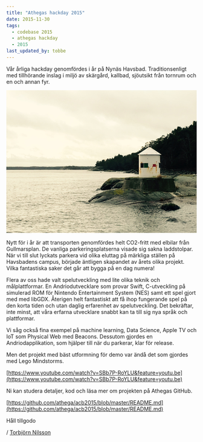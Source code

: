 ```yaml
---
title: "Athegas hackday 2015"
date: 2015-11-30
tags:
  - codebase 2015
  - athegas hackday
  - 2015
last_updated_by: tobbe
---
```

Vår årliga hackday genomfördes i år på Nynäs Havsbad. Traditionsenligt med tillhörande inslag i miljö av skärgård, kallbad, sjöutsikt från tornrum och en och annan fyr.

![fyr](/assets/legacy/uploads/2015/11/fyr_nynashavsbad.jpg)

Nytt för i år är att transporten genomfördes helt CO2-fritt med elbilar från Gullmarsplan. De vanliga parkeringsplatserna visade sig sakna laddstolpar. När vi till slut lyckats parkera vid olika eluttag på märkliga ställen på Havsbadens campus, började äntligen skapandet av årets olika projekt. Vilka fantastiska saker det går att bygga på en dag numera!

Flera av oss hade valt spelutveckling med lite olika teknik och målplattformar. En Andriodutvecklare som provar Swift, C-utveckling på simulerad ROM för Nintendo Entertainment System (NES) samt ett spel gjort med med libGDX. Återigen helt fantastiskt att få ihop fungerande spel på den korta tiden och utan daglig erfarenhet av spelutveckling. Det bekräftar, inte minst, att våra erfarna utvecklare snabbt kan ta till sig nya språk och plattformar.

Vi såg också fina exempel på machine learning, Data Science, Apple TV och IoT som Physical Web med Beacons. Dessutom gjordes en Andriodapplikation, som hjälper till när du parkerar, klar för release.

Men det projekt med bäst utformning för demo var ändå det som gjordes med Lego Mindstorms.

[https://www.youtube.com/watch?v=SBb7P-RoYLU&feature=youtu.be](https://www.youtube.com/watch?v=SBb7P-RoYLU&feature=youtu.be)

Ni kan studera detaljer, kod och läsa mer om projekten på Athegas GitHub.

[https://github.com/athega/acb2015/blob/master/README.md](https://github.com/athega/acb2015/blob/master/README.md)

Håll tillgodo

/ [Torbjörn Nilsson](/tobbe)
